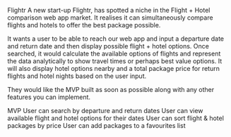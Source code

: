 Flightr
A new start-up Flightr, has spotted a niche in the Flight + Hotel comparison web app market. It realises it can simultaneously compare flights and hotels to offer the best package possible.

It wants a user to be able to reach our web app and input a departure date and return date and then display possible flight + hotel options. Once searched, it would calculate the available options of flights and represent the data analytically to show travel times or perhaps best value options. It will also display hotel options nearby and a total package price for return flights and hotel nights based on the user input.

They would like the MVP built as soon as possible along with any other features you can implement.

MVP
User can search by departure and return dates
User can view available flight and hotel options for their dates
User can sort flight & hotel packages by price
User can add packages to a favourites list